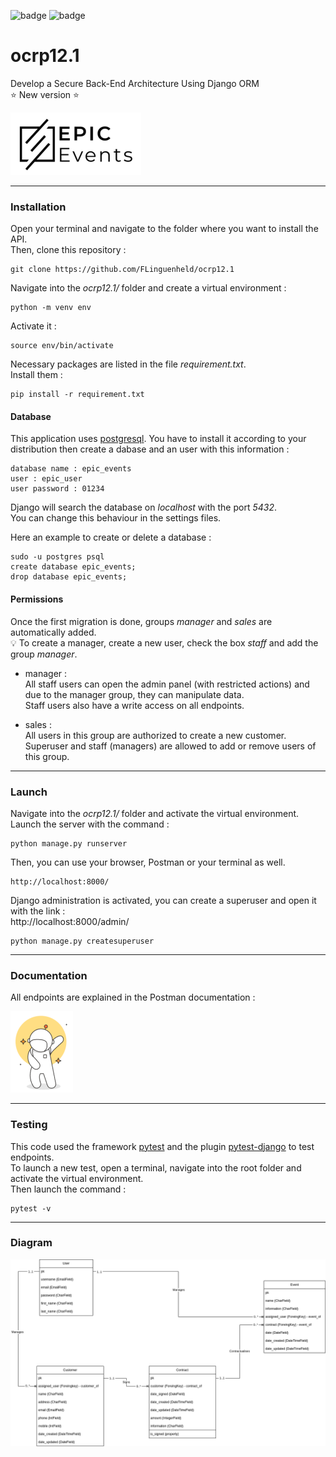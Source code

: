 ![badge](https://img.shields.io/static/v1?label=Project&nbsp;OC&message=12&color=blueviolet&style=for-the-badge)
![badge](https://img.shields.io/static/v1?label=Status&message=InProgress&color=blue&style=for-the-badge)

# ocrp12.1

Develop a Secure Back-End Architecture Using Django ORM  
⭐ New version ⭐

![Logo epicevents](https://raw.githubusercontent.com/FLinguenheld/ocrp12.1/main/logos/epicevents.png "Logo")


****
### Installation

Open your terminal and navigate to the folder where you want to install the API.  
Then, clone this repository :

    git clone https://github.com/FLinguenheld/ocrp12.1

Navigate into the *ocrp12.1/* folder and create a virtual environment :

    python -m venv env

Activate it :

    source env/bin/activate

Necessary packages are listed in the file *requirement.txt*.  
Install them :

    pip install -r requirement.txt


#### Database

This application uses [postgresql](https://www.postgresql.org). You have to install it according to your distribution then 
create a dabase and an user with this information :

    database name : epic_events
    user : epic_user
    user password : 01234

Django will search the database on *localhost* with the port *5432*.  
You can change this behaviour in the settings files.

Here an example to create or delete a database :

    sudo -u postgres psql
    create database epic_events;
    drop database epic_events;

#### Permissions

Once the first migration is done, groups *manager* and *sales* are automatically added.  
💡 To create a manager, create a new user, check the box *staff* and add the group *manager*.  

- manager :  
All staff users can open the admin panel (with restricted actions) and due to the manager group, they can manipulate data.  
Staff users also have a write access on all endpoints.  

- sales :  
All users in this group are authorized to create a new customer.  
Superuser and staff (managers) are allowed to add or remove users of this group.  

****
### Launch

Navigate into the *ocrp12.1/* folder and activate the virtual environment.  
Launch the server with the command :

    python manage.py runserver

Then, you can use your browser, Postman or your terminal as well.

    http://localhost:8000/

Django administration is activated, you can create a superuser and open it with the link :  
http://localhost:8000/admin/

    python manage.py createsuperuser

****
### Documentation

All endpoints are explained in the Postman documentation :  

[![Logo PostMan](https://raw.githubusercontent.com/FLinguenheld/ocrp12.1/main/logos/postman.png "Postman")](https://documenter.getpostman.com/view/19051270/2s8YzXwLV1)

****
### Testing

This code used the framework [pytest](https://docs.pytest.org/en/latest/contents.html) and the plugin [pytest-django](https://pytest-django.readthedocs.io/en/latest/index.html) to test endpoints.  
To launch a new test, open a terminal, navigate into the root folder and activate the virtual environment.  
Then launch the command :

    pytest -v

****
### Diagram

![Epic crm diagram](https://raw.githubusercontent.com/FLinguenheld/ocrp12.1/main/logos/Diagram_Epic_events.png "Logo")
